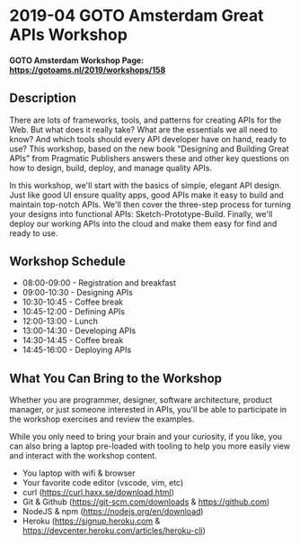 # 2019-04 GOTO Amsterdam Great APIs Workshop

#### GOTO Amsterdam Workshop Page: https://gotoams.nl/2019/workshops/158
 
## Description

There are lots of frameworks, tools, and patterns for creating APIs for the Web. But what does it really take? What are the essentials we all need to know? And which tools should every API developer have on hand, ready to use? This workshop, based on the new book "Designing and Building Great APIs" from Pragmatic Publishers answers these and other key questions on how to design, build, deploy, and manage quality APIs.

In this workshop, we'll start with the basics of simple, elegant API design. Just like good UI ensure quality apps, good APIs make it easy to build and maintain top-notch APIs. We'll then cover the three-step process for turning your designs into functional APIs: Sketch-Prototype-Build. Finally, we'll deploy our working APIs into the cloud and make them easy for find and ready to use.
 
## Workshop Schedule

 * 08:00-09:00 - Registration and breakfast
 * 09:00-10:30 - Designing APIs
 * 10:30-10:45 - Coffee break
 * 10:45-12:00 - Defining APIs
 * 12:00-13:00 - Lunch
 * 13:00-14:30 - Developing APIs
 * 14:30-14:45 - Coffee break
 * 14:45-16:00 - Deploying APIs

## What You Can Bring to the Workshop

Whether you are programmer, designer, software architecture, product manager, or just someone interested in APIs, you'll be able to participate in the workshop exercises and review the examples.

While you only need to bring your brain and your curiosity, if you like, you can also bring a laptop pre-loaded with tooling to help you more easily view and interact with the workshop content.

 * You laptop with wifi & browser
 * Your favorite code editor (vscode, vim, etc)
 * curl (https://curl.haxx.se/download.html)
 * Git & Github (https://git-scm.com/downloads & https://github.com)
 * NodeJS & npm (https://nodejs.org/en/download)
 * Heroku (https://signup.heroku.com & https://devcenter.heroku.com/articles/heroku-cli)


